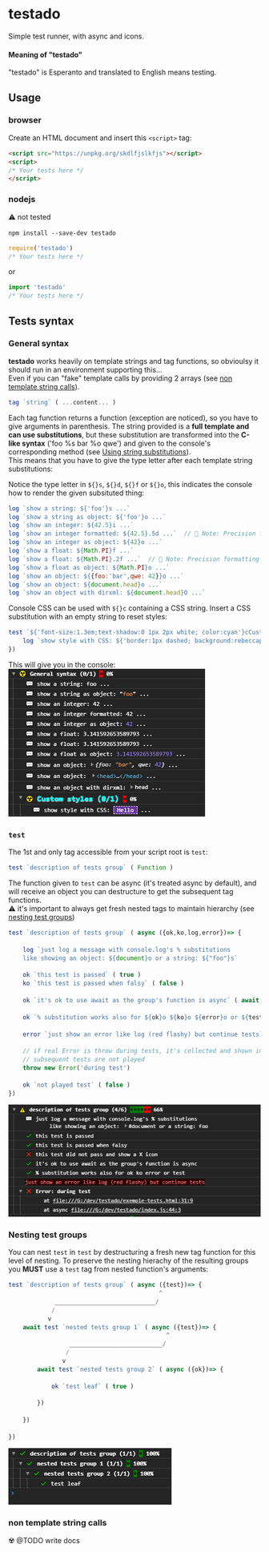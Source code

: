 # testado
Simple test runner, with async and icons.

#### Meaning of "testado"
"testado" is Esperanto and translated to English means testing.

## Usage

### browser

Create an HTML document and insert this `<script>` tag:

```html
<script src="https://unpkg.org/skdlfjslkfjs"></script>
<script>
/* Your tests here */
</script>
```

### nodejs
⚠️ not tested

`npm install --save-dev testado`

```javascript
require('testado')
/* Your tests here */
```
or
```javascript
import 'testado'
/* Your tests here */
```

## Tests syntax

### General syntax

**testado** works heavily on template strings and tag functions, so obvioulsy it should run in an environment supporting this...   
Even if you can "fake" template calls by providing 2 arrays (see [non template string calls](#non-template-string-calls)).

```javascript
tag `string` ( ...content... )
```
Each tag function returns a function (exception are noticed), so you have to give arguments in parenthesis.
The string provided is a **full template and can use substitutions**, but these substitution are transformed into the **C-like syntax** ('foo %s bar %o qwe') and given to the console's corresponding method (see [Using string substitutions](https://developer.mozilla.org/en-US/docs/Web/API/console#Using_string_substitutions)).  
This means that you have to give the type letter after each template string substitutions:

Notice the type letter in `${}s`, `${}d`, `${}f` or `${}o`, this indicates the console how to render the given subsituted thing:

```javascript
log `show a string: ${'foo'}s ...`
log `show a string as object: ${'foo'}o ...`
log `show an integer: ${42.5}i ...`
log `show an integer formatted: ${42.5}.5d ...`  // 📣 Note: Precision formatting doesn't work in Chrome
log `show an integer as object: ${42}o ...`
log `show a float: ${Math.PI}f ...`
log `show a float: ${Math.PI}.2f ...`  // 📣 Note: Precision formatting doesn't work in Chrome
log `show a float as object: ${Math.PI}o ...`
log `show an object: ${{foo:'bar',qwe: 42}}o ...`
log `show an object: ${document.head}o ...`
log `show an object with dirxml: ${document.head}O ...`
```

Console CSS can be used with `${}c` containing a CSS string. Insert a CSS substitution with an empty string to reset styles:

```javascript
test `${'font-size:1.3em;text-shadow:0 1px 2px white; color:cyan'}cCustom styles` ( ({log})=> {
	log `show style with CSS: ${'border:1px dashed; background:rebeccapurple'}c Hello ${''}c ...`
})
```

This will give you in the console:  
![substitutions](substitutions.png)


### `test`
The 1st and only tag accessible from your script root is `test`:

```javascript
test `description of tests group` ( Function )
```
The function given to `test` can be async (it's treated async by default), and will receive an object you can destructure to get the subsequent tag functions.  
⚠️ it's important to always get fresh nested tags to maintain hierarchy (see [nesting test groups](#nesting-test-groups))

```javascript
test `description of tests group` ( async ({ok,ko,log,error})=> {

	log `just log a message with console.log's % substitutions 
	like showing an object: ${document}o or a string: ${"foo"}s`
	
	ok `this test is passed` ( true )
	ko `this test is passed when falsy` ( false )
	
	ok `it's ok to use await as the group's function is async` ( await true )
	
	ok `% substitution works also for ${ok}o ${ko}o ${error}o or ${test}o` ( true )
	
	error `just show an error like log (red flashy) but continue tests`
	
	// if real Error is throw during tests, it's collected and shown in the result, but
	// subsequent tests are not played
	throw new Error('during test')
	
	ok `not played test` ( false )
})
```
![exemple](exemple.png)

### Nesting test groups

You can nest `test` in `test` by destructuring a fresh new tag function for this level of nesting.
To preserve the nesting hierachy of the resulting groups you **MUST** use a `test` tag from nested function's arguments:


```javascript
test `description of tests group` ( async ({test})=> {
	                                      ^
	         ____________________________/ 
	        /
	       v
	await test `nested tests group 1` ( async ({test})=> {
		                                    ^
		         __________________________/ 
		        /
		       v
		await test `nested tests group 2` ( async ({ok})=> {

			ok `test leaf` ( true )
		
		})
	
	})
	
})
```
![nesting](nested.png)

### non template string calls
☢️ @TODO write docs